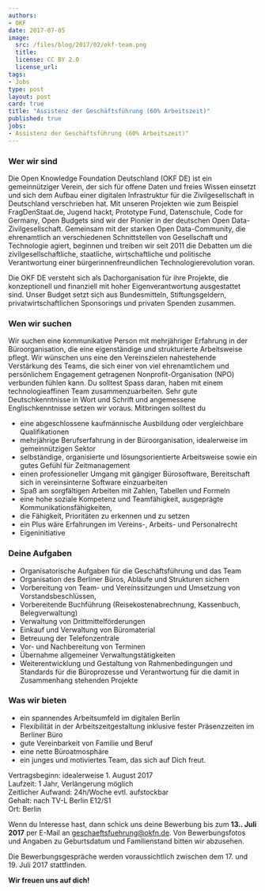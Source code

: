 ```yaml
---
authors:
- OKF
date: 2017-07-05
image:
  src: /files/blog/2017/02/okf-team.png
  title: 
  license: CC BY 2.0
  license_url: 
tags:
- Jobs
type: post
layout: post
card: true
title: "Assistenz der Geschäftsführung (60% Arbeitszeit)"
published: true
jobs: 
- Assistenz der Geschäftsführung (60% Arbeitszeit)"
---
```


### Wer wir sind
 
Die Open Knowledge Foundation Deutschland (OKF DE) ist ein gemeinnütziger Verein, der sich für offene Daten und freies 
Wissen einsetzt und sich dem Aufbau einer digitalen Infrastruktur für die Zivilgesellschaft in Deutschland verschrieben 
hat.
Mit unseren Projekten wie zum Beispiel FragDenStaat.de, Jugend hackt, Prototype Fund, Datenschule, Code for Germany, 
Open Budgets sind wir der Pionier in der deutschen Open Data-Zivilgesellschaft. Gemeinsam mit der starken 
Open Data-Community, die ehrenamtlich an verschiedenen Schnittstellen von Gesellschaft und Technologie agiert, 
beginnen und treiben wir seit 2011 die Debatten um die zivilgesellschaftliche, staatliche, wirtschaftliche und 
politische Verantwortung einer bürgerinnenfreundlichen Technologierevolution voran. 
 
Die OKF DE versteht sich als Dachorganisation für ihre Projekte, die konzeptionell und finanziell mit hoher 
Eigenverantwortung ausgestattet sind. Unser Budget setzt sich aus Bundesmitteln, Stiftungsgeldern, privatwirtschaftlichen 
Sponsorings und privaten Spenden zusammen. 
 
 
### Wen wir suchen
 
Wir suchen eine kommunikative Person mit mehrjähriger Erfahrung in der Büroorganisation, die eine eigenständige und 
strukturierte Arbeitsweise pflegt. Wir wünschen uns eine den Vereinszielen nahestehende Verstärkung des Teams, die sich 
einer von viel ehrenamtlichem und persönlichem Engagement getragenen Nonprofit-Organisation (NPO) verbunden fühlen kann. 
Du solltest Spass daran, haben mit einem technologieaffinen Team zusammenzuarbeiten. Sehr gute Deutschkenntnisse in Wort 
und Schrift und angemessene Englischkenntnisse setzen wir voraus. Mitbringen solltest du
 
* eine abgeschlossene kaufmännische Ausbildung oder vergleichbare Qualifikationen
* mehrjährige Berufserfahrung in der Büroorganisation, idealerweise im gemeinnützigen Sektor
* selbständige, organisierte und lösungsorientierte Arbeitsweise sowie ein gutes Gefühl für Zeitmanagement
* einen professioneller Umgang mit gängiger Bürosoftware, Bereitschaft sich in vereinsinterne Software einzuarbeiten
* Spaß am sorgfältigen Arbeiten mit  Zahlen, Tabellen und Formeln
* eine hohe soziale Kompetenz und Teamfähigkeit, ausgeprägte Kommunikationsfähigkeiten, 
* die Fähigkeit, Prioritäten zu erkennen und zu setzen
* ein Plus wäre Erfahrungen im Vereins-, Arbeits- und Personalrecht
* Eigeninitiative
 
 
### Deine Aufgaben

* Organisatorische Aufgaben für die Geschäftsführung und das Team
* Organisation des Berliner Büros, Abläufe und Strukturen sichern
* Vorbereitung von Team- und Vereinssitzungen und Umsetzung von Vorstandsbeschlüssen, 
* Vorbereitende Buchführung (Reisekostenabrechnung, Kassenbuch, Belegverwaltung)
* Verwaltung von Drittmittelförderungen
* Einkauf und Verwaltung von Büromaterial
* Betreuung der Telefonzentrale
* Vor- und Nachbereitung von Terminen 
* Übernahme allgemeiner Verwaltungstätigkeiten
* Weiterentwicklung und Gestaltung von Rahmenbedingungen und Standards für die Büroprozesse und Verantwortung für die 
damit in Zusammenhang stehenden Projekte
 
### Was wir bieten

* ein spannendes Arbeitsumfeld im digitalen Berlin
* Flexibilität in der Arbeitszeitgestaltung inklusive fester Präsenzzeiten im Berliner Büro
* gute Vereinbarkeit von Familie und Beruf
* eine nette Büroatmosphäre
* ein junges und motiviertes Team, das sich auf Dich freut.
 
Vertragsbeginn: idealerweise 1. August 2017<br />
Laufzeit: 1 Jahr, Verlängerung möglich<br />
Zeitlicher Aufwand: 24h/Woche evtl. aufstockbar<br />
Gehalt: nach TV-L Berlin E12/S1<br />
Ort: Berlin<br />
 
Wenn du Interesse hast, dann schick uns deine Bewerbung bis zum **13.. Juli 2017** per E-Mail an 
<a href="mailto:geschaeftsfuehrung@okfn.de">geschaeftsfuehrung@okfn.de</a>. Von Bewerbungsfotos und Angaben zu Geburtsdatum 
und Familienstand bitten wir abzusehen.

Die Bewerbungsgespräche werden voraussichtlich zwischen dem 17. und 19. Juli 2017 stattfinden.
 
**Wir freuen uns auf dich!**
